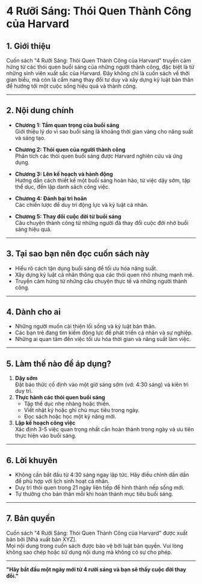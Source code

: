 # **4 Rưỡi Sáng: Thói Quen Thành Công của Harvard**

## **1. Giới thiệu**
Cuốn sách "4 Rưỡi Sáng: Thói Quen Thành Công của Harvard" truyền cảm hứng từ các thói quen buổi sáng của những người thành công, đặc biệt là từ những sinh viên xuất sắc của Harvard. Đây không chỉ là cuốn sách về thời gian biểu, mà còn là cẩm nang thay đổi tư duy và xây dựng kỷ luật bản thân để hướng tới một cuộc sống hiệu quả và thành công.

---

## **2. Nội dung chính**
- **Chương 1: Tầm quan trọng của buổi sáng**  
  Giới thiệu lý do vì sao buổi sáng là khoảng thời gian vàng cho năng suất và sáng tạo.

- **Chương 2: Thói quen của người thành công**  
  Phân tích các thói quen buổi sáng được Harvard nghiên cứu và ứng dụng.

- **Chương 3: Lên kế hoạch và hành động**  
  Hướng dẫn cách thiết kế một buổi sáng hoàn hảo, từ việc dậy sớm, tập thể dục, đến lập danh sách công việc.

- **Chương 4: Đánh bại trì hoãn**  
  Các chiến lược để duy trì động lực và kỷ luật cá nhân.

- **Chương 5: Thay đổi cuộc đời từ buổi sáng**  
  Câu chuyện thành công từ những người đã thay đổi cuộc đời nhờ buổi sáng hiệu quả.

---

## **3. Tại sao bạn nên đọc cuốn sách này**
- Hiểu rõ cách tận dụng buổi sáng để tối ưu hóa năng suất.
- Xây dựng kỷ luật cá nhân thông qua các thói quen nhỏ nhưng mạnh mẽ.
- Truyền cảm hứng từ những câu chuyện thực tế và những người thành công.

---

## **4. Dành cho ai**
- Những người muốn cải thiện lối sống và kỷ luật bản thân.
- Các bạn trẻ đang tìm kiếm động lực để phát triển cá nhân và sự nghiệp.
- Những ai quan tâm đến việc tối ưu hóa thời gian và năng suất làm việc.

---

## **5. Làm thế nào để áp dụng?**
1. **Dậy sớm**  
   Đặt báo thức cố định vào một giờ sáng sớm (vd: 4:30 sáng) và kiên trì duy trì.
2. **Thực hành các thói quen buổi sáng**  
   - Tập thể dục nhẹ nhàng hoặc thiền.  
   - Viết nhật ký hoặc ghi chú mục tiêu trong ngày.  
   - Đọc sách hoặc học một kỹ năng mới.  
3. **Lập kế hoạch công việc**  
   Xác định 3-5 việc quan trọng nhất cần hoàn thành trong ngày và ưu tiên thực hiện vào buổi sáng.

---

## **6. Lời khuyên**
- Không cần bắt đầu từ 4:30 sáng ngay lập tức. Hãy điều chỉnh dần dần để phù hợp với lịch sinh hoạt cá nhân.
- Duy trì thói quen trong 21 ngày liên tiếp để hình thành nếp sống mới.
- Tự thưởng cho bản thân mỗi khi hoàn thành mục tiêu buổi sáng.

---

## **7. Bản quyền**
Cuốn sách "4 Rưỡi Sáng: Thói Quen Thành Công của Harvard" được xuất bản bởi [Nhà xuất bản XYZ].  
Mọi nội dung trong cuốn sách được bảo vệ bởi luật bản quyền. Vui lòng không sao chép hoặc sử dụng nội dung mà không có sự cho phép.

---

**"Hãy bắt đầu một ngày mới từ 4 rưỡi sáng và bạn sẽ thấy cuộc đời thay đổi."**
